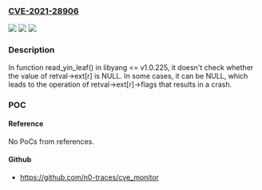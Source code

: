 ### [CVE-2021-28906](https://cve.mitre.org/cgi-bin/cvename.cgi?name=CVE-2021-28906)
![](https://img.shields.io/static/v1?label=Product&message=n%2Fa&color=blue)
![](https://img.shields.io/static/v1?label=Version&message=n%2Fa&color=blue)
![](https://img.shields.io/static/v1?label=Vulnerability&message=n%2Fa&color=brighgreen)

### Description

In function read_yin_leaf() in libyang <= v1.0.225, it doesn't check whether the value of retval->ext[r] is NULL. In some cases, it can be NULL, which leads to the operation of retval->ext[r]->flags that results in a crash.

### POC

#### Reference
No PoCs from references.

#### Github
- https://github.com/n0-traces/cve_monitor

